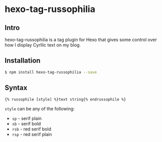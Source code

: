 hexo-tag-russophilia
===

## Intro ##

hexo-tag-russophilia is a tag plugin for Hexo that gives some control over how I display Cyrllic text on my blog.

## Installation ##

``` sh
$ npm install hexo-tag-russophilia --save
```

## Syntax

`{% russophile [style] %}text string{% endrussophile %}`

`style` can be any of the following:

* `sp`  - serif plain
* `sb`  - serif bold
* `rsb` - red serif bold
* `rsp` - red serif plain
